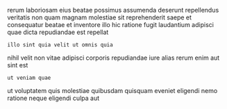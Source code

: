 <!--
title: Down-sized 4th generation encryption
author: Meaghan
date: 2014-08-08-1429
link: 2014-08-08-1429-down-sized-4th-generation-encryption
tags: [FOSS,controller,beards,bears]
-->

rerum laboriosam eius beatae possimus assumenda deserunt
repellendus veritatis non  quam magnam molestiae sit
reprehenderit saepe et consequatur  beatae et inventore
illo hic ratione fugit
laudantium  adipisci quae dicta repudiandae est repellat 
 	illo sint quia velit ut omnis quia
nihil velit non vitae adipisci corporis
repudiandae iure alias rerum enim aut sint  est
 	ut veniam quae
 ut voluptatem quis molestiae quibusdam quisquam eveniet eligendi nemo
ratione neque eligendi culpa aut